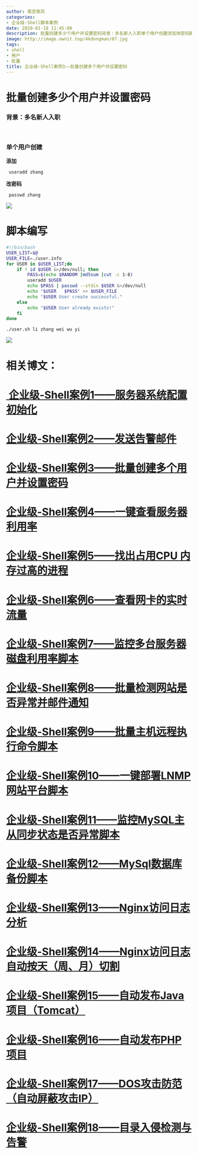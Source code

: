 ```yaml
---
author: 南宫乘风
categories:
- 企业级-Shell脚本案例
date: 2020-01-18 11:45:08
description: 批量创建多少个用户并设置密码背景：多名新人入职单个用户创建添加改密码脚本编写相关博文：企业级案例服务器系统配置初始化企业级案例发送告警邮件企业级案例批量创建多个用户并设置密码企业级案例一键查看服务器利。。。。。。。
image: http://image.ownit.top/4kdongman/07.jpg
tags:
- shell
- 用户
- 批量
title: 企业级-Shell案例3——批量创建多个用户并设置密码
---
```


<!--more-->

# 批量创建多少个用户并设置密码

### 背景：多名新人入职

 

### 单个用户创建

**添加**

```
 useradd zhang
```

**改密码**

```
 passwd zhang
```

![](http://image.ownit.top/csdn/20200118111945342.png)

# 脚本编写

```bash
#!/bin/bash
USER_LIST=$@
USER_FILE=./user.info
for USER in $USER_LIST;do
	if ! id $USER &>/dev/null; then
		PASS=$(echo $RANDOM |md5sum |cut -c 1-8)
		useradd $USER
		echo $PASS | passwd --stdin $USER &>/dev/null
		echo "$USER   $PASS" >> $USER_FILE
		echo "$USER User create successful."
	else
		echo "$USER User already exists!"
	fi
done
```

```
./user.sh li zhang wei wu yi
```

![](http://image.ownit.top/csdn/2020011811442955.png)

# 相关博文：

# [ 企业级-Shell案例1——服务器系统配置初始化](https://blog.csdn.net/heian_99/article/details/104027379)

# [企业级-Shell案例2——发送告警邮件](https://blog.csdn.net/heian_99/article/details/104028229)

# [企业级-Shell案例3——批量创建多个用户并设置密码](https://blog.csdn.net/heian_99/article/details/104028407)

# [企业级-Shell案例4——一键查看服务器利用率](https://blog.csdn.net/heian_99/article/details/104028739)

# [企业级-Shell案例5——找出占用CPU 内存过高的进程](https://blog.csdn.net/heian_99/article/details/104030019)

# [企业级-Shell案例6——查看网卡的实时流量](https://blog.csdn.net/heian_99/article/details/104030173)

# [企业级-Shell案例7——监控多台服务器磁盘利用率脚本](https://blog.csdn.net/heian_99/article/details/104031458)

# [企业级-Shell案例8——批量检测网站是否异常并邮件通知](https://blog.csdn.net/heian_99/article/details/104032121)

# [企业级-Shell案例9——批量主机远程执行命令脚本](https://blog.csdn.net/heian_99/article/details/104039706)

# [企业级-Shell案例10——一键部署LNMP网站平台脚本](https://blog.csdn.net/heian_99/article/details/104039886)

# [企业级-Shell案例11——监控MySQL主从同步状态是否异常脚本](https://blog.csdn.net/heian_99/article/details/104040379)

# [企业级-Shell案例12——MySql数据库备份脚本](https://blog.csdn.net/heian_99/article/details/104061077)

# [企业级-Shell案例13——Nginx访问日志分析](https://blog.csdn.net/heian_99/article/details/104061361)

# [企业级-Shell案例14——Nginx访问日志自动按天（周、月）切割](https://blog.csdn.net/heian_99/article/details/104061818)

# [企业级-Shell案例15——自动发布Java项目（Tomcat）](https://blog.csdn.net/heian_99/article/details/104062470)

# [企业级-Shell案例16——自动发布PHP项目](https://blog.csdn.net/heian_99/article/details/104062967)

# [企业级-Shell案例17——DOS攻击防范（自动屏蔽攻击IP）](https://blog.csdn.net/heian_99/article/details/104063402)

# [企业级-Shell案例18——目录入侵检测与告警](https://blog.csdn.net/heian_99/article/details/104063746)